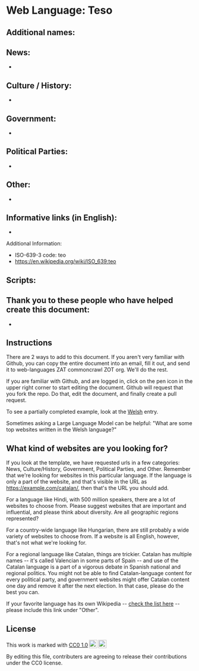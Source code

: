 # Web Language: Teso

Additional names:
- 

News:
- 
- 

Culture / History:
- 
- 

Government:
- 
- 

Political Parties:
- 
- 

Other:
- 
- 

Informative links (in English):
- 
- 

Additional Information:
- ISO-639-3 code: teo
- https://en.wikipedia.org/wiki/ISO_639:teo


Scripts:
- 

Thank you to these people who have helped create this document:
- 
- 

## Instructions

There are 2 ways to add to this document. If you aren't very familiar
with Github, you can copy the entire document into an email, fill it
out, and send it to web-languages ZAT commoncrawl ZOT org. We'll do the rest.

If you are familiar with Github, and are logged in, click on the pen
icon in the upper right corner to start editing the document.
Github will request that you fork the repo. Do that, edit the
document, and finally create a pull request.

To see a partially completed example, look at the
[Welsh](../living/welsh.md) entry.

Sometimes asking a Large Language Model can be helpful: "What are some
top websites written in the Welsh language?"

## What kind of websites are you looking for?

If you look at the template, we have requested urls in a few
categories: News, Culture/History, Government, Political Parties, and
Other. Remember that we're looking for websites in this particular
language. If the language is only a part of the website, and that's
visible in the URL as https://example.com/catalan/, then that's the
URL you should add.

For a language like Hindi, with 500 million speakers, there are a lot
of websites to choose from. Please suggest websites that are important
and influential, and please think about diversity. Are all geographic
regions represented?

For a country-wide language like Hungarian, there are still probably a
wide variety of websites to choose from. If a website is all English,
however, that's not what we're looking for.

For a regional language like Catalan, things are trickier. Catalan has
multiple names -- it's called Valencian in some parts of Spain -- and
use of the Catalan language is a part of a vigorous debate in Spanish
national and regional politics. You might not be able to find
Catalan-language content for every political party, and government
websites might offer Catalan content one day and remove it after
the next election. In that case, please do the best you can.

If your favorite language has its own Wikipedia -- [check the list here](https://en.wikipedia.org/wiki/List_of_Wikipedias) --
please include this link under "Other".

## License

<p xmlns:cc="http://creativecommons.org/ns#" >This work is marked with <a href="https://creativecommons.org/publicdomain/zero/1.0/?ref=chooser-v1" target="_blank" rel="license noopener noreferrer" style="display:inline-block;">CC0 1.0<img style="height:22px!important;margin-left:3px;vertical-align:text-bottom;" src="https://mirrors.creativecommons.org/presskit/icons/cc.svg?ref=chooser-v1" alt=""><img style="height:22px!important;margin-left:3px;vertical-align:text-bottom;" src="https://mirrors.creativecommons.org/presskit/icons/zero.svg?ref=chooser-v1" alt=""></a></p>

By editing this file, contributers are agreeing to release their contributions under the CC0 license.
